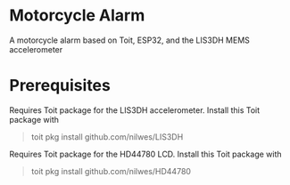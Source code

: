 # Motorcycle Alarm
A motorcycle alarm based on Toit, ESP32, and the LIS3DH MEMS accelerometer

# Prerequisites
Requires Toit package for the LIS3DH accelerometer. Install this Toit package with
> toit pkg install github.com/nilwes/LIS3DH

Requires Toit package for the HD44780 LCD. Install this Toit package with
> toit pkg install github.com/nilwes/HD44780
